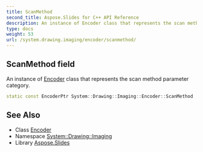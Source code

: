 ```yaml
---
title: ScanMethod
second_title: Aspose.Slides for C++ API Reference
description: An instance of Encoder class that represents the scan method parameter category.
type: docs
weight: 53
url: /system.drawing.imaging/encoder/scanmethod/
---
```

## ScanMethod field


An instance of [Encoder](../) class that represents the scan method parameter category.

```cpp
static const EncoderPtr System::Drawing::Imaging::Encoder::ScanMethod
```

## See Also

* Class [Encoder](../)
* Namespace [System::Drawing::Imaging](../../)
* Library [Aspose.Slides](../../../)
